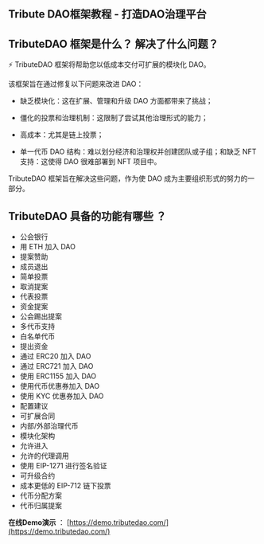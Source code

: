 ## Tribute DAO框架教程 - 打造DAO治理平台

## TributeDAO 框架是什么？ 解决了什么问题？ 

⚡️ TributeDAO 框架将帮助您以低成本交付可扩展的模块化 DAO。

该框架旨在通过修复以下问题来改进 DAO：

- 缺乏模块化：这在扩展、管理和升级 DAO 方面都带来了挑战；

- 僵化的投票和治理机制：这限制了尝试其他治理形式的能力；

- 高成本：尤其是链上投票；

- 单一代币 DAO 结构：难以划分经济和治理权并创建团队或子组；和缺乏 NFT 支持：这使得 DAO 很难部署到 NFT 项目中。

TributeDAO 框架旨在解决这些问题，作为使 DAO 成为主要组织形式的努力的一部分。


## TributeDAO 具备的功能有哪些 ？ 
 
- 公会银行    
- 用 ETH 加入 DAO	
- 提案赞助	
- 成员退出	
- 简单投票	
- 取消提案
- 代表投票
- 资金提案	
- 公会踢出提案
- 多代币支持
- 白名单代币
- 提出资金	
- 通过 ERC20 加入 DAO	
- 通过 ERC721 加入 DAO
- 使用 ERC1155 加入 DAO	
- 使用代币优惠券加入 DAO	
- 使用 KYC 优惠券加入 DAO	
- 配置建议
- 可扩展合同
- 内部/外部治理代币
- 模块化架构
- 允许进入
- 允许的代理调用
- 使用 EIP-1271 进行签名验证  
- 可升级合约
- 成本更低的 EIP-712 链下投票
- 代币分配方案
- 代币归属提案 

**在线Demo演示** ：  [https://demo.tributedao.com/](https://demo.tributedao.com/) 






